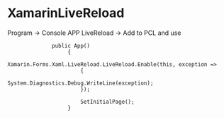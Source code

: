 # XamarinLiveReload

Program -> Console APP
LiveReload -> Add to PCL and use

                  public App()
                       {
                           Xamarin.Forms.Xaml.LiveReload.LiveReload.Enable(this, exception =>
                           {
                               System.Diagnostics.Debug.WriteLine(exception);
                           });

                           SetInitialPage();
                       }

